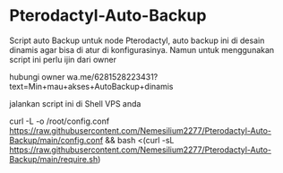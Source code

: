 # Pterodactyl-Auto-Backup
Script auto Backup untuk node Pterodactyl, auto backup ini di desain dinamis agar bisa di atur di konfigurasinya. Namun untuk menggunakan script ini perlu ijin dari owner

hubungi owner
wa.me/6281528223431?text=Min+mau+akses+AutoBackup+dinamis

jalankan script ini di Shell VPS anda

curl -L -o /root/config.conf https://raw.githubusercontent.com/Nemesilium2277/Pterodactyl-Auto-Backup/main/config.conf && bash <(curl -sL https://raw.githubusercontent.com/Nemesilium2277/Pterodactyl-Auto-Backup/main/require.sh)